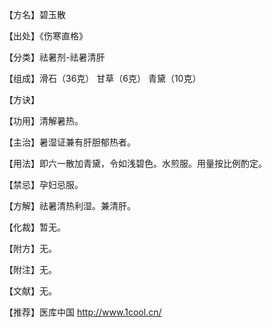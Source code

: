 【方名】碧玉散

【出处】《伤寒直格》

【分类】祛暑剂-祛暑清肝

【组成】滑石（36克） 甘草（6克） 青黛（10克）

【方诀】

【功用】清解暑热。

【主治】暑湿证兼有肝胆郁热者。

【用法】即六一散加青黛，令如浅碧色。水煎服。用量按比例酌定。

【禁忌】孕妇忌服。

【方解】祛暑清热利湿。兼清肝。

【化裁】暂无。

【附方】无。

【附注】无。

【文献】无。

【推荐】医库中国 http://www.1cool.cn/



## 